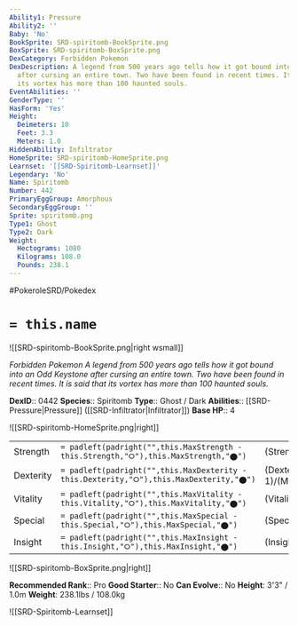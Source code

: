 ```yaml
---
Ability1: Pressure
Ability2: ''
Baby: 'No'
BookSprite: SRD-spiritomb-BookSprite.png
BoxSprite: SRD-spiritomb-BoxSprite.png
DexCategory: Forbidden Pokemon
DexDescription: A legend from 500 years ago tells how it got bound into an Odd Keystone
  after cursing an entire town. Two have been found in recent times. It is said that
  its vortex has more than 100 haunted souls.
EventAbilities: ''
GenderType: ''
HasForm: 'Yes'
Height:
  Deimeters: 10
  Feet: 3.3
  Meters: 1.0
HiddenAbility: Infiltrator
HomeSprite: SRD-spiritomb-HomeSprite.png
Learnset: '[[SRD-Spiritomb-Learnset]]'
Legendary: 'No'
Name: Spiritomb
Number: 442
PrimaryEggGroup: Amorphous
SecondaryEggGroup: ''
Sprite: spiritomb.png
Type1: Ghost
Type2: Dark
Weight:
  Hectograms: 1080
  Kilograms: 108.0
  Pounds: 238.1
---
```


#PokeroleSRD/Pokedex

# `= this.name`

![[SRD-spiritomb-BookSprite.png|right wsmall]]

*Forbidden Pokemon*
*A legend from 500 years ago tells how it got bound into an Odd Keystone after cursing an entire town. Two have been found in recent times. It is said that its vortex has more than 100 haunted souls.*

**DexID**:: 0442
**Species**:: Spiritomb
**Type**:: Ghost / Dark
**Abilities**:: [[SRD-Pressure|Pressure]] ([[SRD-Infiltrator|Infiltrator]])
**Base HP**:: 4

![[SRD-spiritomb-HomeSprite.png|right]]

|           |                                                                                        |                                          |
| --------- | -------------------------------------------------------------------------------------- | ---------------------------------------- |
| Strength  | `= padleft(padright("",this.MaxStrength - this.Strength,"⭘"),this.MaxStrength,"⬤")`    | (Strength::2)/(MaxStrength::5)   |
| Dexterity | `= padleft(padright("",this.MaxDexterity - this.Dexterity,"⭘"),this.MaxDexterity,"⬤")` | (Dexterity:: 1)/(MaxDexterity::3) |
| Vitality  | `= padleft(padright("",this.MaxVitality - this.Vitality,"⭘"),this.MaxVitality,"⬤")`    | (Vitality::3)/(MaxVitality::6)   |
| Special   | `= padleft(padright("",this.MaxSpecial - this.Special,"⭘"),this.MaxSpecial,"⬤")`       | (Special::2)/(MaxSpecial::5)     |
| Insight   | `= padleft(padright("",this.MaxInsight - this.Insight,"⭘"),this.MaxInsight,"⬤")`       | (Insight::3)/(MaxInsight::6)     |

![[SRD-spiritomb-BoxSprite.png|right]]

**Recommended Rank**:: Pro
**Good Starter**:: No
**Can Evolve**:: No
**Height**: 3'3" / 1.0m
**Weight**: 238.1lbs / 108.0kg

![[SRD-Spiritomb-Learnset]]